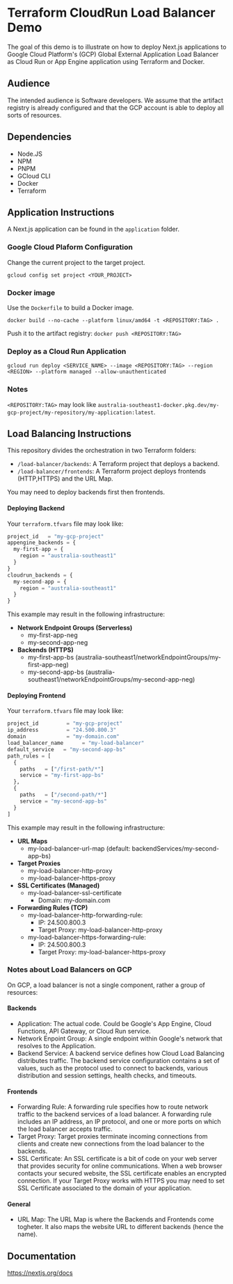 # Terraform CloudRun Load Balancer Demo
The goal of this demo is to illustrate on how to deploy Next.js applications to Google Cloud Platform's (GCP) Global External Application Load Balancer as Cloud Run or App Engine application using Terraform and Docker.

## Audience
The intended audience is Software developers. 
We assume that the artifact registry is already configured and that the GCP account is able to deploy all sorts of resources.

## Dependencies
* Node.JS
* NPM
* PNPM
* GCloud CLI
* Docker
* Terraform

## Application Instructions
A Next.js application can be found in the `application` folder.

### Google Cloud Plaform Configuration
Change the current project to the target project.

`gcloud config set project <YOUR_PROJECT>`

### Docker image
Use the `Dockerfile` to build a Docker image.

`docker build --no-cache --platform linux/amd64 -t <REPOSITORY:TAG> .`

Push it to the artifact registry:
`docker push <REPOSITORY:TAG>`

### Deploy as a Cloud Run Application
`gcloud run deploy <SERVICE_NAME> --image <REPOSITORY:TAG> --region <REGION> --platform managed --allow-unauthenticated`

### Notes
`<REPOSITORY:TAG>` may look like `australia-southeast1-docker.pkg.dev/my-gcp-project/my-repository/my-application:latest`.

## Load Balancing Instructions
This repository divides the orchestration in two Terraform folders:

* `/load-balancer/backends`: A Terraform project that deploys a backend.
* `/load-balancer/frontends`: A Terraform project deploys frontends (HTTP,HTTPS) and the URL Map.

You may need to deploy backends first then frontends.

#### Deploying Backend
Your `terraform.tfvars` file may look like:

```terraform
project_id   = "my-gcp-project"
appengine_backends = {
  my-first-app = {
    region = "australia-southeast1"
  }
}
cloudrun_backends = {
  my-second-app = {
    region = "australia-southeast1"
  }
}
```

This example may result in the following infrastructure:

* **Network Endpoint Groups (Serverless)**
  * my-first-app-neg
  * my-second-app-neg
* **Backends (HTTPS)**
  * my-first-app-bs (australia-southeast1/networkEndpointGroups/my-first-app-neg)
  * my-second-app-bs (australia-southeast1/networkEndpointGroups/my-second-app-neg)

#### Deploying Frontend
Your `terraform.tfvars` file may look like:
```terraform
project_id         = "my-gcp-project"
ip_address         = "24.500.800.3"
domain             = "my-domain.com"
load_balancer_name      = "my-load-balancer"
default_service   = "my-second-app-bs"
path_rules = [
  {
    paths   = ["/first-path/*"]
    service = "my-first-app-bs"
  },
  {
    paths   = ["/second-path/*"]
    service = "my-second-app-bs"
  }
]
```

This example may result in the following infrastructure:

* **URL Maps**
  * my-load-balancer-url-map (default: backendServices/my-second-app-bs)
* **Target Proxies**
  * my-load-balancer-http-proxy  
  * my-load-balancer-https-proxy
* **SSL Certificates (Managed)**
  * my-load-balancer-ssl-certificate
    * Domain: my-domain.com
* **Forwarding Rules (TCP)**
  * my-load-balancer-http-forwarding-rule:
    * IP: 24.500.800.3
    * Target Proxy: my-load-balancer-http-proxy
  * my-load-balancer-https-forwarding-rule:
    * IP: 24.500.800.3
    * Target Proxy: my-load-balancer-https-proxy

### Notes about Load Balancers on GCP
On GCP, a load balancer is not a single component, rather a group of resources:

#### Backends
* Application: The actual code. Could be Google's App Engine, Cloud Functions, API Gateway, or Cloud Run service.
* Network Enpoint Group: A single endpoint within Google's network that resolves to the Application.
* Backend Service: A backend service defines how Cloud Load Balancing distributes traffic. The backend service configuration contains a set of values, such as the protocol used to connect to backends, various distribution and session settings, health checks, and timeouts.

#### Frontends
* Forwarding Rule: A forwarding rule specifies how to route network traffic to the backend services of a load balancer. A forwarding rule includes an IP address, an IP protocol, and one or more ports on which the load balancer accepts traffic.
* Target Proxy: Target proxies terminate incoming connections from clients and create new connections from the load balancer to the backends.
* SSL Certificate: An SSL certificate is a bit of code on your web server that provides security for online communications. When a web browser contacts your secured website, the SSL certificate enables an encrypted connection. If your Target Proxy works with HTTPS you may need to set SSL Certificate associated to the domain of your application.

 #### General
 * URL Map: The URL Map is where the Backends and Frontends come togheter. It also maps the website URL to different backends (hence the name).

## Documentation

https://nextjs.org/docs
